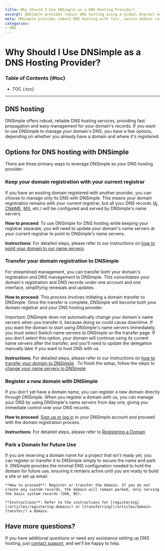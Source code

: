 ```yaml
---
title: Why Should I Use DNSimple as a DNS Hosting Provider?
excerpt: DNSimple provides robust DNS hosting using a global Anycast network.
meta: DNSimple provides robust DNS hosting with fast, secure domain resolution and exceptional uptime using a global Anycast network.
categories:
- DNS
---
```


# Why Should I Use DNSimple as a DNS Hosting Provider?

### Table of Contents {#toc}

* TOC
{:toc}

---

## DNS hosting 

DNSimple offers robust, reliable DNS hosting services, providing fast propagation and easy management for your domain's records. If you want to use DNSimple to manage your domain's DNS, you have a few options, depending on whether you already have a domain and where it's registered.

## Options for DNS hosting with DNSimple

There are three primary ways to leverage DNSimple as your DNS hosting provider:

### Keep your domain registration with your current registrar
 
If you have an existing domain registered with another provider, you can choose to manage only its DNS with DNSimple. This means your domain registration remains with your current registrar, but all your DNS records ([A](/articles/a-record/), [CNAME](/articles/cname-record/), [MX](/articles/mx-record/), etc.) will be configured and served by DNSimple's name servers.

**How to proceed**: To use DNSimple for DNS hosting while keeping your registrar separate, you will need to update your domain's name servers at your current registrar to point to DNSimple's name servers.

**Instructions**: For detailed steps, please refer to our instructions on [how to point your domain to our name servers](/articles/delegating-dnsimple-hosted/).

### Transfer your domain registration to DNSimple

For streamlined management, you can transfer both your domain's registration and DNS management to DNSimple. This consolidates your domain's registration and DNS records under one account and one interface, simplifying renewals and updates.

**How to proceed**: This process involves initiating a domain transfer to DNSimple. Once the transfer is complete, DNSimple will become both your domain registrar and your DNS hosting provider.

<info>
Important: DNSimple does not automatically change your domain's name servers when you transfer it, because doing so could cause downtime. If you want the domain to start using DNSimple's name servers immediately, you must select Switch name servers to DNSimple on the transfer page. If you don't select this option, your domain will continue using its current name servers after the transfer, and you'll need to update the delegation manually later if you want to host DNS with us.
</info>

**Instructions**: For detailed steps, please refer to our instructions on [how to transfer your domain to DNSimple](/articles/domain-transfer/) . To finish the setup, follow the steps to [change your name servers to DNSimple](/articles/delegating-dnsimple-registered/) 

### Register a new domain with DNSimple
If you don't yet have a domain name, you can register a new domain directly through DNSimple. When you register a domain with us, you can manage your DNS by using DNSimple's name servers from day one, giving you immediate control over your DNS records.

**How to proceed**: [Sign up or log in](https://dnsimple.com/login) to your DNSimple account and proceed with the domain registration process.

**Instructions**: For detailed steps, please refer to [Registering a Domain](/articles/registering-domain/) 

### Park a Domain for Future Use

If you are reserving a domain name for a project that isn't ready yet, you can register or transfer it to DNSimple simply to secure the name and park it. DNSimple provides the minimal DNS configuration needed to hold the domain for future use, ensuring it remains active until you are ready to build a site or set up email.

    **How to proceed**: Register or transfer the domain. If you do not create any custom records, the domain will remain parked, only serving the basic system records (SOA, NS).

    **Instructions**: Refer to the instructions for [registering](/articles/registering-domain/) or [transferring](/articles/domain-transfer/) a domain.

## Have more questions? 
If you have additional questions or need any assistance setting up DNS hosting, just [contact support](https://dnsimple.com/feedback), and we'll be happy to help. 


